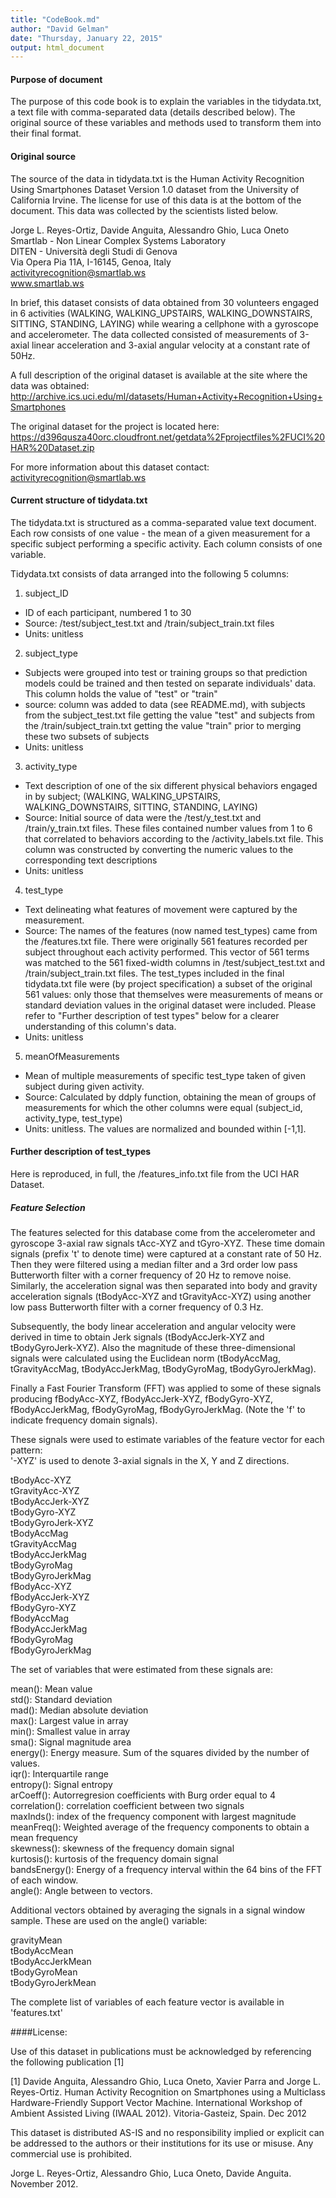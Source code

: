 ```yaml
---
title: "CodeBook.md"
author: "David Gelman"
date: "Thursday, January 22, 2015"
output: html_document
---
```

  
#### Purpose of document
The purpose of this code book is to explain the variables in the tidydata.txt, a text file with comma-separated data (details described below). The original source of these variables and methods used to transform them into their final format.


#### Original source
The source of the data in tidydata.txt is the Human Activity Recognition Using Smartphones Dataset Version 1.0 dataset from the University of California Irvine. The license for use of this data is at the bottom of the document. This data was collected by the scientists listed below. 

Jorge L. Reyes-Ortiz, Davide Anguita, Alessandro Ghio, Luca Oneto  
Smartlab - Non Linear Complex Systems Laboratory  
DITEN - Università degli Studi di Genova  
Via Opera Pia 11A, I-16145, Genoa, Italy  
activityrecognition@smartlab.ws  
www.smartlab.ws  

In brief, this dataset consists of data obtained from 30 volunteers engaged in 6 activities (WALKING, WALKING_UPSTAIRS, WALKING_DOWNSTAIRS, SITTING, STANDING, LAYING) while wearing a cellphone with a gyroscope and accelerometer. The data collected consisted of measurements of 3-axial linear acceleration and 3-axial angular velocity at a constant rate of 50Hz.

A full description of the original dataset is available at the site where the data was obtained:
http://archive.ics.uci.edu/ml/datasets/Human+Activity+Recognition+Using+Smartphones

The original dataset for the project is located here:  
https://d396qusza40orc.cloudfront.net/getdata%2Fprojectfiles%2FUCI%20HAR%20Dataset.zip 

For more information about this dataset contact: activityrecognition@smartlab.ws

#### Current structure of tidydata.txt
The tidydata.txt is structured as a comma-separated value text document. Each row consists of one value - the mean of a given measurement for a specific subject performing a specific activity. Each column consists of one variable. 

Tidydata.txt consists of data arranged into the following 5 columns:

1. subject_ID  
- ID of each participant, numbered 1 to 30  
- Source: /test/subject_test.txt and /train/subject_train.txt files  
- Units: unitless  

2. subject_type  
+ Subjects were grouped into test or training groups so that prediction models could be trained and then tested on separate individuals' data. This column holds the value of "test" or "train"
+ source: column was added to data (see README.md), with subjects from the subject_test.txt file getting the value "test" and subjects from the /train/subject_train.txt getting the value "train" prior to merging these two subsets of subjects
+ Units: unitless

3. activity_type
+ Text description of one of the six different physical behaviors engaged in by subject; (WALKING, WALKING_UPSTAIRS, WALKING_DOWNSTAIRS, SITTING, STANDING, LAYING)
+ Source: Initial source of data were the /test/y_test.txt and /train/y_train.txt files. These files contained number values from 1 to 6 that correlated to behaviors according to the /activity_labels.txt file. This column was constructed by converting the numeric values to the corresponding text descriptions
+ Units: unitless

4. test_type
+ Text delineating what features of movement were captured by the measurement.
+ Source: The names of the features (now named test_types) came from the /features.txt file. There were originally 561 features recorded per subject throughout each activity performed. This vector of 561 terms was matched to the 561 fixed-width columns in /test/subject_test.txt and /train/subject_train.txt files.  The test_types included in the final tidydata.txt file were (by project specification) a subset of the original 561 values: only those that themselves were measurements of means or standard deviation values in the original dataset were included. Please refer to "Further description of test types" below for a clearer understanding of this column's data.
+ Units: unitless

5. meanOfMeasurements
+ Mean of multiple measurements of specific test_type taken of given subject during given activity. 
+ Source: Calculated by ddply function, obtaining the mean of groups of measurements for which the other columns were equal (subject_id, activity_type, test_type)
+ Units: unitless. The values are normalized and bounded within [-1,1].

  
#### Further description of test_types
Here is reproduced, in full, the /features_info.txt file from the UCI HAR Dataset.

##### Feature Selection 

The features selected for this database come from the accelerometer and gyroscope 3-axial raw signals tAcc-XYZ and tGyro-XYZ. These time domain signals (prefix 't' to denote time) were captured at a constant rate of 50 Hz. Then they were filtered using a median filter and a 3rd order low pass Butterworth filter with a corner frequency of 20 Hz to remove noise. Similarly, the acceleration signal was then separated into body and gravity acceleration signals (tBodyAcc-XYZ and tGravityAcc-XYZ) using another low pass Butterworth filter with a corner frequency of 0.3 Hz. 

Subsequently, the body linear acceleration and angular velocity were derived in time to obtain Jerk signals (tBodyAccJerk-XYZ and tBodyGyroJerk-XYZ). Also the magnitude of these three-dimensional signals were calculated using the Euclidean norm (tBodyAccMag, tGravityAccMag, tBodyAccJerkMag, tBodyGyroMag, tBodyGyroJerkMag). 

Finally a Fast Fourier Transform (FFT) was applied to some of these signals producing fBodyAcc-XYZ, fBodyAccJerk-XYZ, fBodyGyro-XYZ, fBodyAccJerkMag, fBodyGyroMag, fBodyGyroJerkMag. (Note the 'f' to indicate frequency domain signals). 

These signals were used to estimate variables of the feature vector for each pattern:  
'-XYZ' is used to denote 3-axial signals in the X, Y and Z directions.  

tBodyAcc-XYZ  
tGravityAcc-XYZ  
tBodyAccJerk-XYZ  
tBodyGyro-XYZ  
tBodyGyroJerk-XYZ  
tBodyAccMag  
tGravityAccMag  
tBodyAccJerkMag  
tBodyGyroMag  
tBodyGyroJerkMag  
fBodyAcc-XYZ  
fBodyAccJerk-XYZ  
fBodyGyro-XYZ  
fBodyAccMag  
fBodyAccJerkMag  
fBodyGyroMag  
fBodyGyroJerkMag  

The set of variables that were estimated from these signals are: 

mean(): Mean value  
std(): Standard deviation  
mad(): Median absolute deviation   
max(): Largest value in array  
min(): Smallest value in array  
sma(): Signal magnitude area  
energy(): Energy measure. Sum of the squares divided by the number of values.   
iqr(): Interquartile range   
entropy(): Signal entropy  
arCoeff(): Autorregresion coefficients with Burg order equal to 4  
correlation(): correlation coefficient between two signals  
maxInds(): index of the frequency component with largest magnitude  
meanFreq(): Weighted average of the frequency components to obtain a mean frequency  
skewness(): skewness of the frequency domain signal  
kurtosis(): kurtosis of the frequency domain signal  
bandsEnergy(): Energy of a frequency interval within the 64 bins of the FFT of each window.  
angle(): Angle between to vectors.

Additional vectors obtained by averaging the signals in a signal window sample. These are used on the angle() variable:

gravityMean  
tBodyAccMean  
tBodyAccJerkMean  
tBodyGyroMean  
tBodyGyroJerkMean  

The complete list of variables of each feature vector is available in 'features.txt'

####License:

Use of this dataset in publications must be acknowledged by referencing the following publication [1] 

[1] Davide Anguita, Alessandro Ghio, Luca Oneto, Xavier Parra and Jorge L. Reyes-Ortiz. Human Activity Recognition on Smartphones using a Multiclass Hardware-Friendly Support Vector Machine. International Workshop of Ambient Assisted Living (IWAAL 2012). Vitoria-Gasteiz, Spain. Dec 2012

This dataset is distributed AS-IS and no responsibility implied or explicit can be addressed to the authors or their institutions for its use or misuse. Any commercial use is prohibited.

Jorge L. Reyes-Ortiz, Alessandro Ghio, Luca Oneto, Davide Anguita. November 2012.
